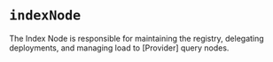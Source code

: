 # `indexNode`

The  Index Node is responsible for maintaining the registry, delegating deployments, and managing load to [Provider] query nodes.
